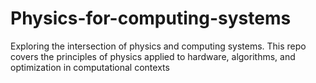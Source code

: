 # Physics-for-computing-systems
Exploring the intersection of physics and computing systems. This repo covers the principles of physics applied to hardware, algorithms, and optimization in computational contexts
